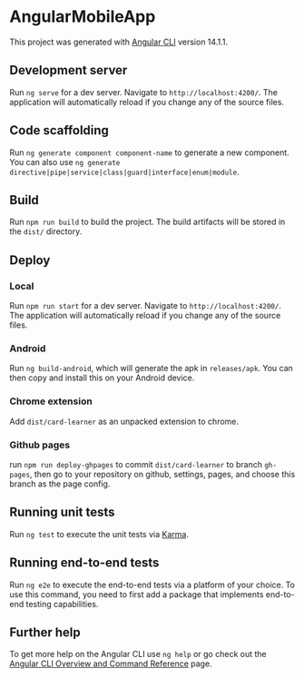 # AngularMobileApp

This project was generated with [Angular CLI](https://github.com/angular/angular-cli) version 14.1.1.

## Development server

Run `ng serve` for a dev server. Navigate to `http://localhost:4200/`. The application will automatically reload if you change any of the source files.

## Code scaffolding

Run `ng generate component component-name` to generate a new component. You can also use `ng generate directive|pipe|service|class|guard|interface|enum|module`.

## Build

Run `npm run build` to build the project. The build artifacts will be stored in the `dist/` directory.

## Deploy

### Local

Run `npm run start` for a dev server. Navigate to `http://localhost:4200/`. The application will automatically reload if you change any of the source files.

### Android

Run `ng build-android`, which will generate the apk in `releases/apk`. You can then copy and install this on your Android device.

### Chrome extension

Add `dist/card-learner` as an unpacked extension to chrome.

### Github pages

run `npm run deploy-ghpages` to commit `dist/card-learner` to branch `gh-pages`, then go to your repository on github, settings, pages, and choose this branch as the page config.

## Running unit tests

Run `ng test` to execute the unit tests via [Karma](https://karma-runner.github.io).

## Running end-to-end tests

Run `ng e2e` to execute the end-to-end tests via a platform of your choice. To use this command, you need to first add a package that implements end-to-end testing capabilities.

## Further help

To get more help on the Angular CLI use `ng help` or go check out the [Angular CLI Overview and Command Reference](https://angular.io/cli) page.
